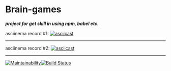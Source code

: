# Brain-games #

***project for get skill in using npm, babel etc.***

asciinema record #1: [![asciicast](https://asciinema.org/a/waFY7XJgLhc5kx3VRKolZmfwn.svg)](https://asciinema.org/a/waFY7XJgLhc5kx3VRKolZmfwn)

---

asciinema record #2: [![asciicast](https://asciinema.org/a/BlxcMF0I8lNwQKZFxvJDk243r.svg)](https://asciinema.org/a/BlxcMF0I8lNwQKZFxvJDk243r)

---

[![Maintainability](https://api.codeclimate.com/v1/badges/a99a88d28ad37a79dbf6/maintainability)](https://codeclimate.com/github/codeclimate/codeclimate/maintainability)[![Build Status](https://travis-ci.com/BlackChaose/backend-project-lvl1.svg?branch=master)](https://travis-ci.com/BlackChaose/backend-project-lvl1)
